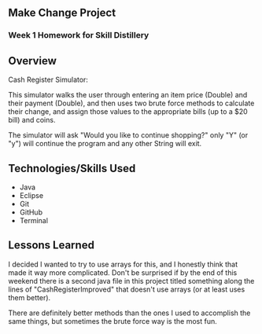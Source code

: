 ## Make Change Project

### Week 1 Homework for Skill Distillery

## Overview

Cash Register Simulator:

This simulator walks the user through entering an item price (Double) and their payment (Double), and then uses two brute force methods to calculate their change, and assign those values to the appropriate bills (up to a $20 bill) and coins.

The simulator will ask "Would you like to continue shopping?" only "Y" (or "y") will continue the program and any other String will exit. 



## Technologies/Skills Used

* Java
* Eclipse
* Git
* GitHub
* Terminal

## Lessons Learned

I decided I wanted to try to use arrays for this, and I honestly think that made it way more complicated. Don't be surprised if by the end of this weekend there is a second java file in this project titled something along the lines of "CashRegisterImproved" that doesn't use arrays (or at least uses them better).

There are definitely better methods than the ones I used to accomplish the same things, but sometimes the brute force way is the most fun.